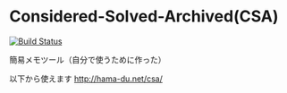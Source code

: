 # Considered-Solved-Archived(CSA)

[![Build Status](https://travis-ci.org/hamadu/considered-solved-archived.svg?branch=master)](https://travis-ci.org/hamadu/considered-solved-archived)

簡易メモツール（自分で使うために作った）

以下から使えます
http://hama-du.net/csa/
